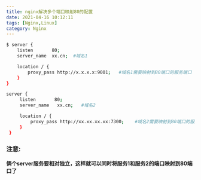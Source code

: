 ```yaml
---
title: nginx解决多个端口映射80的配置
date: 2021-04-16 10:12:11
tags: [Nginx,Linux]
category: Nginx
---
```



``` bash
$ server {
    listen       80;
    server_name  xx.cn;  #域名1

    location / {
        proxy_pass http://x.x.x.x:9001;   #域名1需要映射到80端口的服务端口
    }
}

server {
     listen       80;
     server_name   xx.cn;   #域名2

     location / {
         proxy_pass http://xx.xx.xx.xx:7300;    #域名2需要映射到80端口的服务端口
     }
 }
```


### 注意:

**俩个server服务要相对独立，这样就可以同时将服务1和服务2的端口映射到80端口了**


